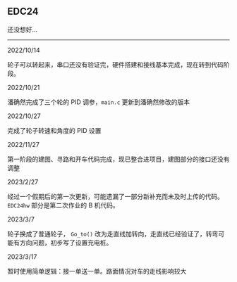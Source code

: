 ## EDC24

还没想好...

---

2022/10/14

轮子可以转起来，串口还没有验证完，硬件搭建和接线基本完成，现在转到代码阶段。



2022/10/21

潘确然完成了三个轮的 PID 调参，`main.c` 更新到潘确然修改的版本



2022/10/27

完成了轮子转速和角度的 PID 设置



2022/11/27

第一阶段的建图、寻路和开车代码完成，现已整合进项目，建图部分的接口还没有调整



2023/2/27

经过一个假期后的第一次更新，可能遗漏了一部分新补充而未及时上传的代码。`EDC24hw` 部分是第二次作业的 B 机代码。



2023/3/7

轮子换成了普通轮子， `Go_to()` 改为走直线加转向，走直线已经验证了，转弯可能有方向问题，初步写了设置充电桩。



2023/3/17

暂时使用简单逻辑：接一单送一单。路面情况对车的走线影响较大